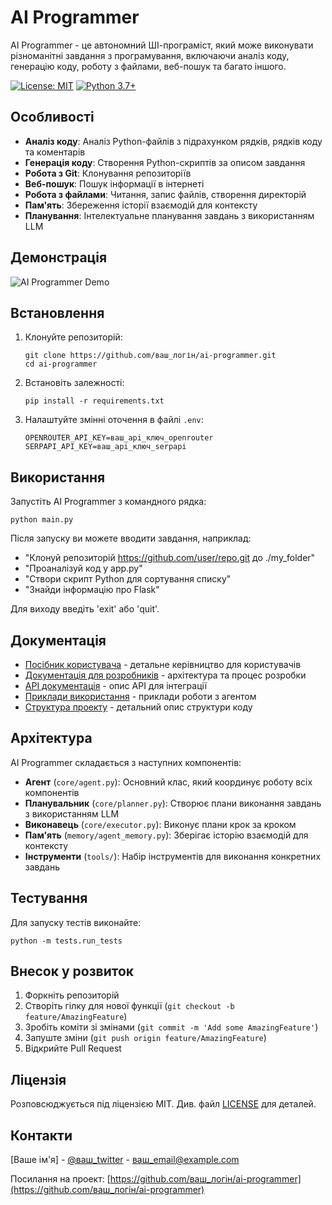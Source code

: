 # AI Programmer

AI Programmer - це автономний ШІ-програміст, який може виконувати різноманітні завдання з програмування, включаючи аналіз коду, генерацію коду, роботу з файлами, веб-пошук та багато іншого.

[![License: MIT](https://img.shields.io/badge/License-MIT-yellow.svg)](https://opensource.org/licenses/MIT)
[![Python 3.7+](https://img.shields.io/badge/python-3.7+-blue.svg)](https://www.python.org/downloads/)

## Особливості

- **Аналіз коду**: Аналіз Python-файлів з підрахунком рядків, рядків коду та коментарів
- **Генерація коду**: Створення Python-скриптів за описом завдання
- **Робота з Git**: Клонування репозиторіїв
- **Веб-пошук**: Пошук інформації в інтернеті
- **Робота з файлами**: Читання, запис файлів, створення директорій
- **Пам'ять**: Збереження історії взаємодій для контексту
- **Планування**: Інтелектуальне планування завдань з використанням LLM

## Демонстрація

![AI Programmer Demo](demo.gif)

## Встановлення

1. Клонуйте репозиторій:
   ```
   git clone https://github.com/ваш_логін/ai-programmer.git
   cd ai-programmer
   ```

2. Встановіть залежності:
   ```
   pip install -r requirements.txt
   ```

3. Налаштуйте змінні оточення в файлі `.env`:
   ```
   OPENROUTER_API_KEY=ваш_api_ключ_openrouter
   SERPAPI_API_KEY=ваш_api_ключ_serpapi
   ```

## Використання

Запустіть AI Programmer з командного рядка:
```
python main.py
```

Після запуску ви можете вводити завдання, наприклад:
- "Клонуй репозиторій https://github.com/user/repo.git до ./my_folder"
- "Проаналізуй код у app.py"
- "Створи скрипт Python для сортування списку"
- "Знайди інформацію про Flask"

Для виходу введіть 'exit' або 'quit'.

## Документація

- [Посібник користувача](docs/USER_GUIDE.md) - детальне керівництво для користувачів
- [Документація для розробників](docs/DEVELOPMENT.md) - архітектура та процес розробки
- [API документація](docs/API.md) - опис API для інтеграції
- [Приклади використання](docs/EXAMPLES.md) - приклади роботи з агентом
- [Структура проекту](docs/PROJECT_STRUCTURE.md) - детальний опис структури коду

## Архітектура

AI Programmer складається з наступних компонентів:

- **Агент** (`core/agent.py`): Основний клас, який координує роботу всіх компонентів
- **Планувальник** (`core/planner.py`): Створює плани виконання завдань з використанням LLM
- **Виконавець** (`core/executor.py`): Виконує плани крок за кроком
- **Пам'ять** (`memory/agent_memory.py`): Зберігає історію взаємодій для контексту
- **Інструменти** (`tools/`): Набір інструментів для виконання конкретних завдань

## Тестування

Для запуску тестів виконайте:
```
python -m tests.run_tests
```

## Внесок у розвиток

1. Форкніть репозиторій
2. Створіть гілку для нової функції (`git checkout -b feature/AmazingFeature`)
3. Зробіть коміти зі змінами (`git commit -m 'Add some AmazingFeature'`)
4. Запуште зміни (`git push origin feature/AmazingFeature`)
5. Відкрийте Pull Request

## Ліцензія

Розповсюджується під ліцензією MIT. Див. файл [LICENSE](LICENSE) для деталей.

## Контакти

[Ваше ім'я] - [@ваш_twitter](https://twitter.com/ваш_twitter) - ваш_email@example.com

Посилання на проект: [https://github.com/ваш_логін/ai-programmer](https://github.com/ваш_логін/ai-programmer)